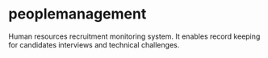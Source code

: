 # peoplemanagement
Human resources recruitment monitoring system. It enables record keeping for candidates interviews and technical challenges.
